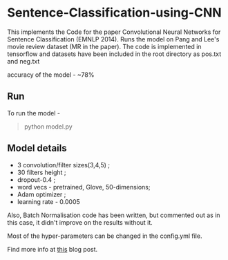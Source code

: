 # Sentence-Classification-using-CNN

This implements the Code for the paper Convolutional Neural Networks for Sentence Classification (EMNLP 2014).
Runs the model on Pang and Lee's movie review dataset (MR in the paper). The code is implemented in tensorflow and datasets have been
included in the root directory as pos.txt and neg.txt

accuracy of the model - ~78%

## Run
To run the model - 
> python model.py

## Model details 
 * 3 convolution/filter sizes(3,4,5) ;
 * 30 filters height ;
 * dropout-0.4 ;
 * word vecs - pretrained, Glove, 50-dimensions;
 * Adam optimizer ; 
 * learning rate - 0.0005

Also, Batch Normalisation code has been written, but commented out as in this case, it didn't improve on the results without it.

Most of the hyper-parameters can be changed in the config.yml file.

Find more info at [this](https://divishd.wordpress.com/2017/08/24/convolutional-neural-networks-cnn-applications-in-nlp-for-sentence-classification/) blog post.

